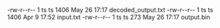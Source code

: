 -rw-r--r-- 1 ts ts 1406 May 26 17:17 decoded_output.txt
-rw-r--r-- 1 ts ts 1406 Apr  9 17:52 input.txt
-rw-r--r-- 1 ts ts  273 May 26 17:17 output.bin
